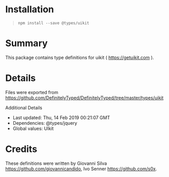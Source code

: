 # Installation
> `npm install --save @types/uikit`

# Summary
This package contains type definitions for uikit ( https://getuikit.com ).

# Details
Files were exported from https://github.com/DefinitelyTyped/DefinitelyTyped/tree/master/types/uikit

Additional Details
 * Last updated: Thu, 14 Feb 2019 00:21:07 GMT
 * Dependencies: @types/jquery
 * Global values: UIkit

# Credits
These definitions were written by Giovanni Silva <https://github.com/giovannicandido>, Ivo Senner <https://github.com/s0x>.
